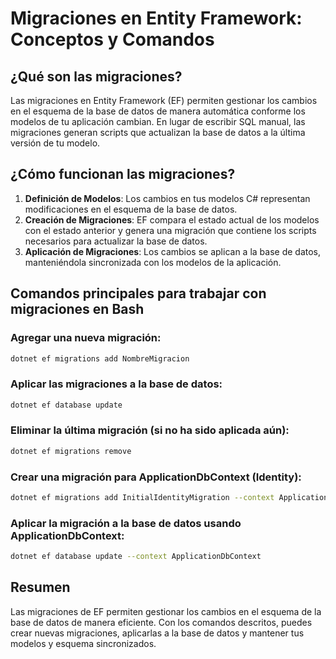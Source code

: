 
# Migraciones en Entity Framework: Conceptos y Comandos

## ¿Qué son las migraciones?
Las migraciones en Entity Framework (EF) permiten gestionar los cambios en el esquema de la base de datos de manera automática conforme los modelos de tu aplicación cambian. En lugar de escribir SQL manual, las migraciones generan scripts que actualizan la base de datos a la última versión de tu modelo.

## ¿Cómo funcionan las migraciones?
1. **Definición de Modelos**: Los cambios en tus modelos C# representan modificaciones en el esquema de la base de datos.
2. **Creación de Migraciones**: EF compara el estado actual de los modelos con el estado anterior y genera una migración que contiene los scripts necesarios para actualizar la base de datos.
3. **Aplicación de Migraciones**: Los cambios se aplican a la base de datos, manteniéndola sincronizada con los modelos de la aplicación.

## Comandos principales para trabajar con migraciones en Bash

### Agregar una nueva migración:
```bash
dotnet ef migrations add NombreMigracion
```

### Aplicar las migraciones a la base de datos:
```bash
dotnet ef database update
```

### Eliminar la última migración (si no ha sido aplicada aún):
```bash
dotnet ef migrations remove
```

### Crear una migración para ApplicationDbContext (Identity):
```bash
dotnet ef migrations add InitialIdentityMigration --context ApplicationDbContext
```

### Aplicar la migración a la base de datos usando ApplicationDbContext:
```bash
dotnet ef database update --context ApplicationDbContext
```

## Resumen
Las migraciones de EF permiten gestionar los cambios en el esquema de la base de datos de manera eficiente. Con los comandos descritos, puedes crear nuevas migraciones, aplicarlas a la base de datos y mantener tus modelos y esquema sincronizados.
